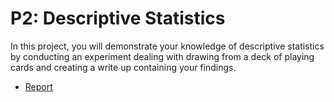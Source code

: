 # P2: Descriptive Statistics
In this project, you will demonstrate your knowledge of descriptive statistics by conducting an experiment dealing with drawing from a deck of playing cards and creating a write up containing your findings.
* [Report](https://github.com/gtraskas/Udacity/blob/master/Data%20Analyst%20Nanodegree/P2_Descriptive_Statistics/CardStatistics.ipynb)
